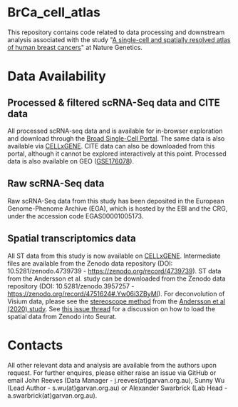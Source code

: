 # BrCa_cell_atlas
This repository contains code related to data processing and downstream analysis associated with the study "[A single-cell and spatially resolved atlas of human breast cancers](https://www.nature.com/articles/s41588-021-00911-1)" at Nature Genetics. 

# Data Availability
## Processed & filtered scRNA-Seq data and CITE data
All processed scRNA-seq data and is available for in-browser exploration and download through the [Broad Single-Cell Portal](https://singlecell.broadinstitute.org/single_cell/study/SCP1039). 
The same data is also available via [CELLxGENE](https://cellxgene.cziscience.com/collections/65db5560-7aeb-4c66-b150-5bd914480eb8).
CITE data can also be downloaded from this portal, although it cannot be explored interactively at this point.
Processed data is also available on GEO ([GSE176078](https://www.ncbi.nlm.nih.gov/geo/query/acc.cgi?acc=GSE176078)).

## Raw scRNA-Seq data
Raw scRNA-Seq data from this study has been deposited in the European Genome-Phenome Archive (EGA), which is hosted by the EBI and the CRG, under the accession code EGAS00001005173. 

## Spatial transcriptomics data
All ST data from this study is now available on [CELLxGENE](https://cellxgene.cziscience.com/collections/65db5560-7aeb-4c66-b150-5bd914480eb8).
Intermediate files are available from the Zenodo data repository (DOI: 10.5281/zenodo.4739739 - https://zenodo.org/record/4739739). ST data from the Andersson et al. study can be downloaded from the Zenodo data repository (DOI: 10.5281/zenodo.3957257 - https://zenodo.org/record/4751624#.Yw06i3ZByMI). For deconvolution of Visium data, please see the [stereoscope method](https://github.com/almaan/stereoscope) from the [Andersson et al (2020) study](https://www.nature.com/articles/s42003-020-01247-y).
See [this issue thread](https://github.com/Swarbricklab-code/BrCa_cell_atlas/issues/3) for a discussion on how to load the spatial data from Zenodo into Seurat.

# Contacts
All other relevant data and analysis are available from the authors upon request. For further enquires, please either raise an issue via GitHub or email John Reeves (Data Manager - j.reeves(at)garvan.org.au), Sunny Wu (Lead Author - s.wu(at)garvan.org.au) or Alexander Swarbrick (Lab Head - a.swarbrick(at)garvan.org.au).
